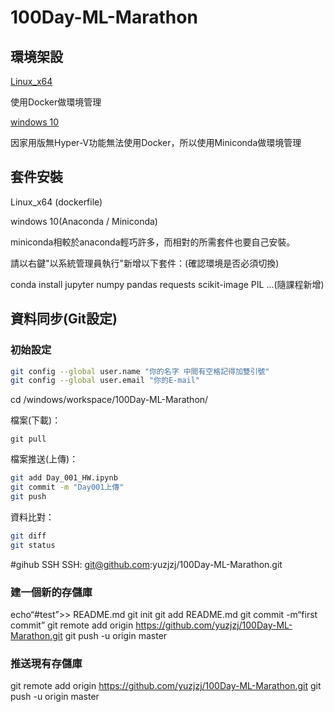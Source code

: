 # 100Day-ML-Marathon
## 環境架設
[Linux_x64](https://github.com/yuzjzj/100Day-ML-Marathon/blob/master/%E7%92%B0%E5%A2%83%E6%9E%B6%E8%A8%ADLinux.md)

使用Docker做環境管理

[windows 10](https://github.com/yuzjzj/100Day-ML-Marathon/blob/master/%E7%92%B0%E5%A2%83%E6%9E%B6%E8%A8%ADWin10.md)

因家用版無Hyper-V功能無法使用Docker，所以使用Miniconda做環境管理
## 套件安裝
Linux_x64
(dockerfile)

windows 10(Anaconda / Miniconda)

miniconda相較於anaconda輕巧許多，而相對的所需套件也要自己安裝。

請以右鍵"以系統管理員執行"新增以下套件：(確認環境是否必須切換)

conda install jupyter numpy pandas requests scikit-image PIL ...(隨課程新增)

## 資料同步(Git設定)
### 初始設定
```sh
git config --global user.name "你的名字 中間有空格記得加雙引號"
git config --global user.email "你的E-mail"
```

cd /windows/workspace/100Day-ML-Marathon/

檔案(下載)：

`git pull`

檔案推送(上傳)：
```sh
git add Day_001_HW.ipynb
git commit -m "Day001上傳"
git push
```
資料比對：
```sh
git diff
git status
```
#gihub SSH
SSH:
git@github.com:yuzjzj/100Day-ML-Marathon.git



### 建一個新的存儲庫
echo“#test”>> README.md 
git init 
git add README.md 
git commit -m“first commit” 
git remote add origin https://github.com/yuzjzj/100Day-ML-Marathon.git
git push -u origin master
### 推送現有存儲庫
git remote add origin https://github.com/yuzjzj/100Day-ML-Marathon.git
git push -u origin master

